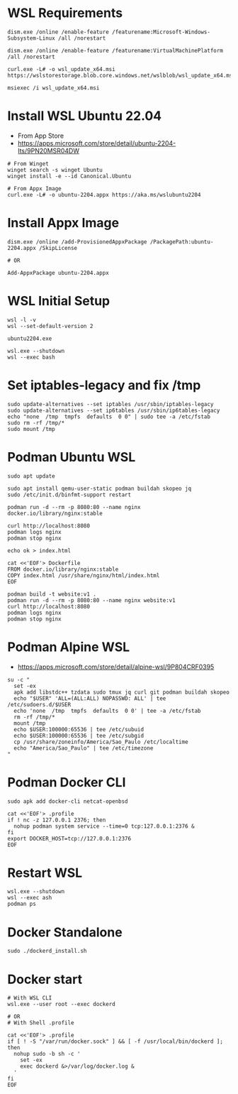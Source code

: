 # WSL Requirements
```
dism.exe /online /enable-feature /featurename:Microsoft-Windows-Subsystem-Linux /all /norestart
```
```
dism.exe /online /enable-feature /featurename:VirtualMachinePlatform /all /norestart
```
```
curl.exe -L# -o wsl_update_x64.msi https://wslstorestorage.blob.core.windows.net/wslblob/wsl_update_x64.msi
```
```
msiexec /i wsl_update_x64.msi
```
# Install WSL Ubuntu 22.04
- From App Store
- https://apps.microsoft.com/store/detail/ubuntu-2204-lts/9PN20MSR04DW
```
# From Winget
winget search -s winget Ubuntu
winget install -e --id Canonical.Ubuntu

# From Appx Image
curl.exe -L# -o ubuntu-2204.appx https://aka.ms/wslubuntu2204
```
# Install Appx Image
```
dism.exe /online /add-ProvisionedAppxPackage /PackagePath:ubuntu-2204.appx /SkipLicense

# OR

Add-AppxPackage ubuntu-2204.appx
```

# WSL Initial Setup
```
wsl -l -v
wsl --set-default-version 2

ubuntu2204.exe

wsl.exe --shutdown
wsl --exec bash
```
# Set iptables-legacy and fix /tmp
```
sudo update-alternatives --set iptables /usr/sbin/iptables-legacy
sudo update-alternatives --set ip6tables /usr/sbin/ip6tables-legacy
echo "none  /tmp  tmpfs  defaults  0 0" | sudo tee -a /etc/fstab
sudo rm -rf /tmp/*
sudo mount /tmp
```
# Podman Ubuntu WSL
```
sudo apt update
```
```
sudo apt install qemu-user-static podman buildah skopeo jq
sudo /etc/init.d/binfmt-support restart
```
```
podman run -d --rm -p 8080:80 --name nginx docker.io/library/nginx:stable
```
```
curl http://localhost:8080
podman logs nginx
podman stop nginx
```
```
echo ok > index.html

cat <<'EOF'> Dockerfile
FROM docker.io/library/nginx:stable
COPY index.html /usr/share/nginx/html/index.html
EOF
```
```
podman build -t website:v1 .
podman run -d --rm -p 8080:80 --name nginx website:v1
curl http://localhost:8080
podman logs nginx
podman stop nginx
```
# Podman Alpine WSL
- https://apps.microsoft.com/store/detail/alpine-wsl/9P804CRF0395
```
su -c "
  set -ex
  apk add libstdc++ tzdata sudo tmux jq curl git podman buildah skopeo
  echo "$USER" 'ALL=(ALL:ALL) NOPASSWD: ALL' | tee /etc/sudoers.d/$USER
  echo 'none  /tmp  tmpfs  defaults  0 0' | tee -a /etc/fstab
  rm -rf /tmp/*
  mount /tmp
  echo $USER:100000:65536 | tee /etc/subuid
  echo $USER:100000:65536 | tee /etc/subgid
  cp /usr/share/zoneinfo/America/Sao_Paulo /etc/localtime
  echo "America/Sao_Paulo" | tee /etc/timezone
"
```
# Podman Docker CLI
```
sudo apk add docker-cli netcat-openbsd

cat <<'EOF'> .profile
if ! nc -z 127.0.0.1 2376; then
  nohup podman system service --time=0 tcp:127.0.0.1:2376 &
fi
export DOCKER_HOST=tcp://127.0.0.1:2376
EOF
```

# Restart WSL
```
wsl.exe --shutdown
wsl --exec ash
podman ps
```
# Docker Standalone
```
sudo ./dockerd_install.sh
```
# Docker start
```
# With WSL CLI
wsl.exe --user root --exec dockerd

# OR
# With Shell .profile

cat <<'EOF'> .profile
if [ ! -S "/var/run/docker.sock" ] && [ -f /usr/local/bin/dockerd ]; then
  nohup sudo -b sh -c '
    set -ex
    exec dockerd &>/var/log/docker.log &
  '
fi
EOF
